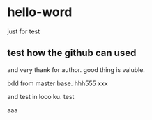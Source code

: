 # hello-word
just for test
## test how the github can used
and very thank for author.
good thing is valuble.

bdd from master base.
hhh555 xxx

and test in loco ku. 
test

aaa
